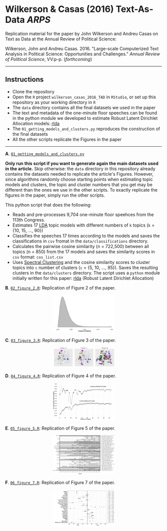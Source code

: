 # Wilkerson & Casas (2016) Text-As-Data *ARPS*
Replication material for the paper by John Wilkerson and Andreu Casas on Text as Data at the Annual Review of Political Science:

Wilkerson, John and Andreu Casas. 2016. "Large-scale Computerized Text Analysis in Political Science: Opportunities and Challenges." *Annual Review of Political Science*, VV:p-p. (*forthcoming*)

---

## Instructions

- Clone the repository
- Open the `R` project `wilkerson_casas_2016_TAD` in `RStudio`, or set up this repository as your working directory in `R`
- The `data` directory contains all the final datasets we used in the paper
- The text and metadata of the one-minute floor speeches can be found in the python module we developed to estimate Robust Latent Dirichlet Allocation models: [rlda](https://github.com/CasAndreu/rlda)
- The `01_getting_models_and_clusters.py` reproduces the construction of the final datasets
- All the other scripts replicate the Figures in the paper

---


**A**. [`01_getting_models_and_clusters.py`](https://github.com/CasAndreu/wilkerson_casas_2016_TAD/blob/master/01_getting_models_and_clusters.py)

**Only run this script if you want to generate again the main datasets used in the article.** Skip otherwise: the `data` directory in this repository already contains the datasets needed to replicate the article's Figures. However, since algorithms randomly choose starting points when estimating topic models and clusters, the topic and cluster numbers that you get may be different than the ones we use in the other scripts. To exactly replicate the figures in the paper, simply run the other scripts.

This python script that does the following:
  - Reads and pre-processes 9,704 one-minute floor speehces from the 113th Congress.
  - Estimates 17 [LDA](https://pypi.python.org/pypi/lda) topic models with different numbers of `k` topics (`k` = {10, 15, ..., 90}) 
  - Classifies the speeches 17 times according to the models and saves the classifications in `csv` fromat in the `data/classifications` directory.
  - Calculates the pairwise cosine similarity (n = 722,500) between all topics (n = 850) from the 17 models and saves the similarity scores in `csv` format: `cos_list.csv`
  - Uses [Spectral Clustering](http://scikit-learn.org/stable/modules/clustering.html#spectral-clustering) and the cosine similarity scores to cluster topics into `c` number of clusters (`c` = {5, 10, ..., 95}). Saves the resulting clusters in the `data/clusters` directory.
  The script uses a `python` module initially written for this paper: [rlda](https://github.com/CasAndreu/rlda) (Robust Latent Dirichlet Allocation)

**B**. [`02_figure_2.R`](https://github.com/CasAndreu/wilkerson_casas_2016_TAD/blob/master/02_figure_2.R): Replication of Figure 2 of the paper.
<p align="center">
  <img src="images/intra_density_final.png" style="width: 200px;"/>
</p>


**C**. [`03_figure_3.R`](https://github.com/CasAndreu/wilkerson_casas_2016_TAD/blob/master/03_figure_3.R): Replication of Figure 3 of the paper.
<p align="center">
  <img src="images/three_clustering.png" style="width: 200px;"/>
</p>

**D**. [`04_figure_4.R`](https://github.com/CasAndreu/wilkerson_casas_2016_TAD/blob/master/04_figure_4.R): Replication of Figure 4 of the paper.
<p align="center">
  <img src="images/intra_including_excluding.png" style="width: 200px;"/>
</p>

**E**. [`05_figure_5.R`](https://github.com/CasAndreu/wilkerson_casas_2016_TAD/blob/master/05_figure_5.R): Replication of Figure 5 of the paper.
<p align="center">
  <img src="images/clusters_issues_topics2.png" style="width: 200px;"/>
</p>

**F**. [`06_figure_7.R`](https://github.com/CasAndreu/wilkerson_casas_2016_TAD/blob/master/06_figure_7.R): Replication of Figure 7 of the paper.
<p align="center">
  <img src="images/issues_results3.png" style="width: 200px;"/>
</p>



